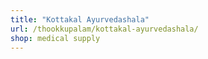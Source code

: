 ```yaml
---
title: "Kottakal Ayurvedashala"
url: /thookkupalam/kottakal-ayurvedashala/
shop: medical supply
---
```

